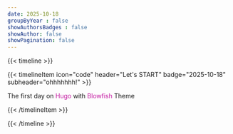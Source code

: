 ```yaml
---
date: 2025-10-18
groupByYear : false
showAuthorsBadges : false
showAuthor: false
showPagination: false
---
```


{{< timeline >}}


{{< timelineItem icon="code" header="Let's START" badge="2025-10-18" subheader="ohhhhhhh!" >}}

The first day on <a herf="https://gohugo.io/" style="color: #c318a1ff;"> Hugo </a> with <a herf="https://github.com/nunocoracao/blowfish" style="color: #c318a1ff; ">Blowfish</a> Theme

{{< /timelineItem >}}

{{< /timeline >}}